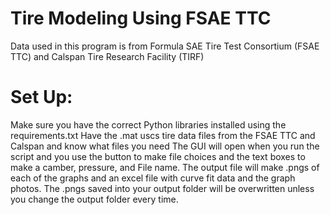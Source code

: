# Tire Modeling Using FSAE TTC
Data used in this program is from Formula SAE Tire Test Consortium (FSAE TTC) and Calspan Tire Research Facility (TIRF)
# Set Up:
Make sure you have the correct Python libraries installed using the requirements.txt
Have the .mat uscs tire data files from the FSAE TTC and Calspan and know what files you need 
The GUI will open when you run the script and you use the button to make file choices and the text boxes to make a camber, pressure, and File name.
The output file will make .pngs of each of the graphs and an excel file with curve fit data and the graph photos.
The .pngs saved into your output folder will be overwritten unless you change the output folder every time.

